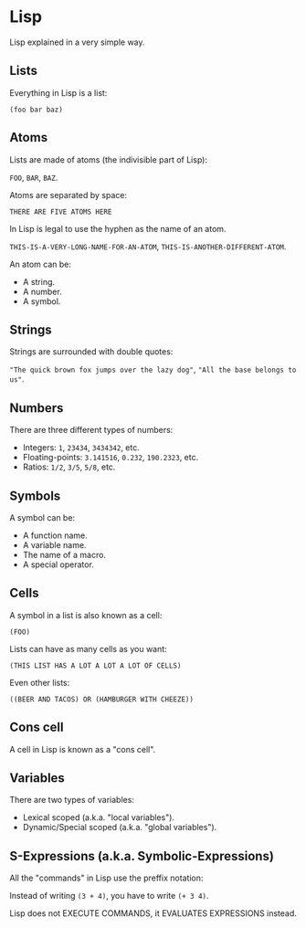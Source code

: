 # Lisp

Lisp explained in a very simple way.

## Lists

Everything in Lisp is a list:

`(foo bar baz)`

## Atoms

Lists are made of atoms (the indivisible part of Lisp):

`FOO`, 
`BAR`, 
`BAZ`.

Atoms are separated by space:

`THERE ARE FIVE ATOMS HERE`

In Lisp is legal to use the hyphen as the name of an atom.

`THIS-IS-A-VERY-LONG-NAME-FOR-AN-ATOM`, 
`THIS-IS-ANOTHER-DIFFERENT-ATOM`.

An atom can be:

* A string.
* A number.
* A symbol.

## Strings

Strings are surrounded with double quotes:

`"The quick brown fox jumps over the lazy dog"`, 
`"All the base belongs to us"`.

## Numbers

There are three different types of numbers:

* Integers: `1`, `23434`, `3434342`, etc.
* Floating-points: `3.141516`, `0.232`, `190.2323`, etc.
* Ratios: `1/2`, `3/5`, `5/8`, etc.

## Symbols

A symbol can be:

* A function name.
* A variable name.
* The name of a macro.
* A special operator.

## Cells

A symbol in a list is also known as a cell:

`(FOO)`

Lists can have as many cells as you want:

`(THIS LIST HAS A LOT A LOT A LOT OF CELLS)`

Even other lists:

`((BEER AND TACOS) OR (HAMBURGER WITH CHEEZE))`

## Cons cell

A cell in Lisp is known as a "cons cell".

## Variables

There are two types of variables:

* Lexical scoped (a.k.a. "local variables").
* Dynamic/Special scoped (a.k.a. "global variables").

## S-Expressions (a.k.a. Symbolic-Expressions)

All the "commands" in Lisp use the preffix notation:

Instead of writing `(3 + 4)`, you have to write `(+ 3 4)`.

Lisp does not EXECUTE COMMANDS, it EVALUATES EXPRESSIONS instead.
